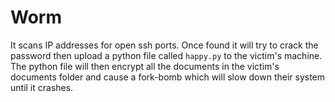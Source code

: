 # Worm
It scans IP addresses for open ssh ports. Once found it will try to crack the password then upload a python file called `happy.py` to the victim's machine. The python file will then encrypt all the documents in the victim's documents folder and cause a fork-bomb which will slow down their system until it crashes.
